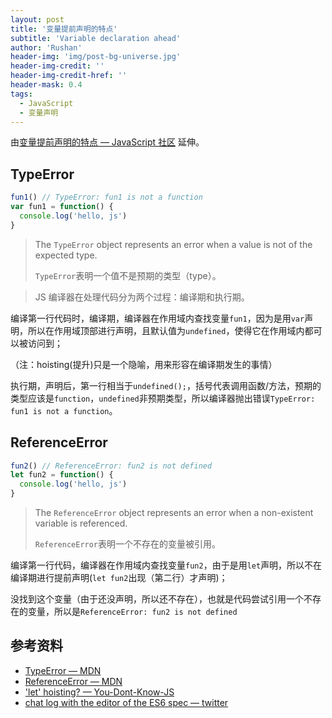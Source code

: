 ```yaml
---
layout: post
title: '变量提前声明的特点'
subtitle: 'Variable declaration ahead'
author: 'Rushan'
header-img: 'img/post-bg-universe.jpg'
header-img-credit: ''
header-img-credit-href: ''
header-mask: 0.4
tags:
  - JavaScript
  - 变量声明
---
```


由[变量提前声明的特点 — JavaScript 社区](https://xugaoyang.com/post/WeN3x0NjfS) 延伸。

## TypeError

```js
fun1() // TypeError: fun1 is not a function
var fun1 = function() {
  console.log('hello, js')
}
```

> The `TypeError` object represents an error when a value is not of the expected type.
>
> `TypeError`表明一个值不是预期的类型（type）。

> JS 编译器在处理代码分为两个过程：编译期和执行期。

编译第一行代码时，编译期，编译器在作用域内查找变量`fun1`，因为是用`var`声明，所以在作用域顶部进行声明，且默认值为`undefined`，使得它在作用域内都可以被访问到；

（注：hoisting(提升)只是一个隐喻，用来形容在编译期发生的事情）

执行期，声明后，第一行相当于`undefined();`，括号代表调用函数/方法，预期的类型应该是`function`，`undefined`非预期类型，所以编译器抛出错误`TypeError: fun1 is not a function`。

## ReferenceError

```js
fun2() // ReferenceError: fun2 is not defined
let fun2 = function() {
  console.log('hello, js')
}
```

> The `ReferenceError` object represents an error when a non-existent variable is referenced.
>
> `ReferenceError`表明一个不存在的变量被引用。

编译第一行代码，编译器在作用域内查找变量`fun2`，由于是用`let`声明，所以不在编译期进行提前声明(`let fun2`出现（第二行）才声明)；

没找到这个变量（由于还没声明，所以还不存在），也就是代码尝试引用一个不存在的变量，所以是`ReferenceError: fun2 is not defined`

## 参考资料

- [TypeError — MDN](https://developer.mozilla.org/en-US/docs/Web/JavaScript/Reference/Global_Objects/TypeError)
- [ReferenceError — MDN](https://developer.mozilla.org/zh-CN/docs/Web/JavaScript/Reference/Global_Objects/ReferenceError)
- ['let' hoisting? — You-Dont-Know-JS](https://github.com/getify/You-Dont-Know-JS/issues/767)
- [chat log with the editor of the ES6 spec — twitter](https://twitter.com/awbjs/status/434044880180871168)
